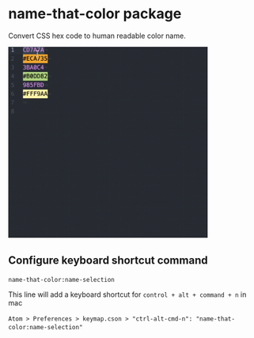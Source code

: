 # name-that-color package

Convert CSS hex code to human readable color name.

<img src="./demo.gif" width="80%" alt="Screenshot">

## Configure keyboard shortcut command
`name-that-color:name-selection`

This line will add a keyboard shortcut for `control + alt + command + n` in mac

`Atom > Preferences > keymap.cson > "ctrl-alt-cmd-n": "name-that-color:name-selection"`